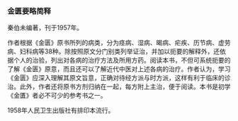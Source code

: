 ### 金匮要略简释

秦伯未编著，刊于1957年。

作者根据《金匮》原书所列的病类，分为痉病、湿病、暍病、疟疾、历节病、虚劳病、妇科病等38种。除按照原文分门别类列举证治，并加以扼要的解释外，还依据个人的治验，列出对各病的治疗方法及所用方药。阅读本书，不但可系统扼要的了解《金匮》原意，而且还可以了解近代中医对上述各病的治疗。作者认为，学习《金匮》应深入理解其原文旨意，正确对待经方派与时方派，这样有利于临床的诊治。此外，作者还将原书方剂归纳在一起，每方附上主治，便于阅读。本书是初学《金匱》者必不可少的参考书之一。

1958年人民卫生出版社有排印本流行。